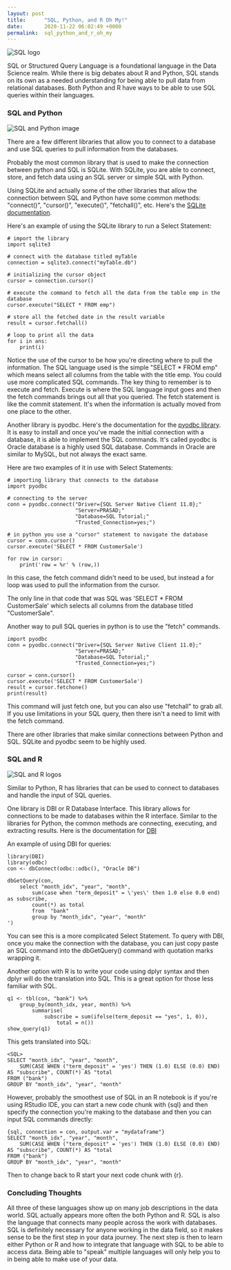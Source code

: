 ```yaml
---
layout: post
title:      "SQL, Python, and R Oh My!"
date:       2020-11-22 06:02:49 +0000
permalink:  sql_python_and_r_oh_my
---
```



![SQL logo](https://tse3.mm.bing.net/th?id=OIP.Ku0gGkdD0xDWs_pWugLk5AAAAA&pid=Api)


SQL or Structured Query Language is a foundational language in the Data Science realm. While there is big debates about R and Python, SQL stands on its own as a needed understanding for being able to pull data from relational databases. Both Python and R have ways to be able to use SQL queries within their languages.

### SQL and Python

![SQL and Python image](https://i1.wp.com/learn.onemonth.com/wp-content/uploads/2019/05/image3.png?resize=1000%2C297&ssl=1)

There are a few different libraries that allow you to connect to a database and use SQL queries to pull information from the databases.

Probably the most common library that is used to make the connection between python and SQL is SQLite. With SQLite, you are able to connect, store, and fetch data using an SQL server or simple SQL with Python.

Using SQLite and actually some of the other libraries that allow the connection between SQL and Python have some common methods: "connect()", "cursor()", "execute()", "fetchall()", etc. Here's the [SQLite documentation](https://sqlite.org/index.html). 

Here's an example of using the SQLite library to run a Select Statement:
```
# import the library
import sqlite3

# connect with the database titled myTable
connection = sqlite3.connect("myTable.db")

# initializing the cursor object
cursor = connection.cursor()

# execute the command to fetch all the data from the table emp in the database
cursor.execute("SELECT * FROM emp")

# store all the fetched date in the result variable
result = cursor.fetchall()

# loop to print all the data
for i in ans:
    print(i)
```

Notice the use of the cursor to be how you're directing where to pull the information. The SQL language used is the simple "SELECT * FROM emp" which means select all columns from the table with the title emp. You could use more complicated SQL commands. The key thing to remember is to execute and fetch. Execute is where the SQL language input goes and then the fetch commands brings out all that you queried. The fetch statement is like the commit statement. It's when the information is actually moved from one place to the other.

Another library is pyodbc. Here's the documentation for the [pyodbc library](https://github.com/mkleehammer/pyodbc/wiki). It is easy to install and once you've made the initial connection with a database, it is able to implement the SQL commands. It's called pyodbc is Oracle database is a highly used SQL database. Commands in Oracle are similar to MySQL, but not always the exact same.

Here are two examples of it in use with Select Statements:

```
# importing library that connects to the database
import pyodbc

# connecting to the server
conn = pyodbc.connect("Driver={SQL Server Native Client 11.0};"
                      "Server=PRASAD;"
                      "Database=SQL Tutorial;"
                      "Trusted_Connection=yes;")

# in python you use a "cursor" statement to navigate the database
cursor = conn.cursor()
cursor.execute('SELECT * FROM CustomerSale')

for row in cursor:
    print('row = %r' % (row,))
```
In this case, the fetch command didn't need to be used, but instead a for loop was used to pull the information from the cursor. 

The only line in that code that was SQL was 'SELECT * FROM CustomerSale' which selects all columns from the database titled "CustomerSale".

Another way to pull SQL queries in python is to use the "fetch" commands.

```
import pyodbc
conn = pyodbc.connect("Driver={SQL Server Native Client 11.0};"
                      "Server=PRASAD;"
                      "Database=SQL Tutorial;"
                      "Trusted_Connection=yes;")

cursor = conn.cursor()
cursor.execute('SELECT * FROM CustomerSale')
result = cursor.fetchone()
print(result)
```

This command will just fetch one, but you can also use "fetchall" to grab all. If you use limitations in your SQL query, then there isn't a need to limit with the fetch command. 

There are other libraries that make similar connections between Python and SQL. SQLite and pyodbc seem to be highly used.

### SQL and R

![SQL and R logos](https://tse1.mm.bing.net/th?id=OIP.kiIMUw3n7otk_5_5xYzWqwHaHa&pid=Api)

Similar to Python, R has libraries that can be used to connect to databases and handle the input of SQL queries. 

One library is DBI or R Database Interface. This library allows for connections to be made to databases within the R interface. Similar to the libraries for Python, the common methods are connecting, executing, and extracting results.
Here is the documentation for [DBI](https://www.rdocumentation.org/packages/DBI/versions/0.5-1)

An example of using DBI for queries:
```
library(DBI)
library(odbc)
con <- dbConnect(odbc::odbc(), "Oracle DB")

dbGetQuery(con,
    select "month_idx", "year", "month",
		sum(case when "term_deposit" = \'yes\' then 1.0 else 0.0 end) as subscribe,
		count(*) as total
		from  "bank"
		group by "month_idx", "year", "month"
')

```
You can see this is a more complicated Select Statement. To query with DBI, once you make the connection with the database, you can just copy paste an SQL command into the dbGetQuery() command with quotation marks wrapping it.

Another option with R is to write your code using dplyr syntax and then dplyr will do the translation into SQL. This is a great option for those less familiar with SQL.

```
q1 <- tbl(con, "bank") %>%
    group_by(month_idx, year, month) %>%
		summarise(
		    subscribe = sum(ifelse(term_deposit == "yes", 1, 0)),
				total = n())
show_query(q1)
```

This gets translated into SQL:
```
<SQL>
SELECT "month_idx", "year", "month", 
    SUM(CASE WHEN ("term_deposit" = 'yes') THEN (1.0) ELSE (0.0) END) AS "subscribe", COUNT(*) AS "total
FROM ("bank")
GROUP BY "month_idx", "year", "month"
```
 
However, probably the smoothest use of SQL in an R notebook is if you're using RStudio IDE, you can start a new code chunk with {sql} and then specify the connection you're making to the database and then you can input SQL commands directly:

```
{sql, connection = con, output.var = "mydataframe"}
SELECT "month_idx", "year", "month", 
    SUM(CASE WHEN ("term_deposit" = 'yes') THEN (1.0) ELSE (0.0) END) AS "subscribe", COUNT(*) AS "total
FROM ("bank")
GROUP BY "month_idx", "year", "month"
```

Then to change back to R start your next code chunk with {r}.


### Concluding Thoughts

All three of these languages show up on many job descriptions in the data world. SQL actually appears more often the both Python and R. SQL is also the language that connects many people across the work with databases. SQL is definitely necessary for anyone working in the data field, so it makes sense to be the first step in your data journey. The next step is then to learn either Python or R and how to integrate that language with SQL to be able to access data. Being able to "speak" multiple languages will only help you to in being able to make use of your data.


